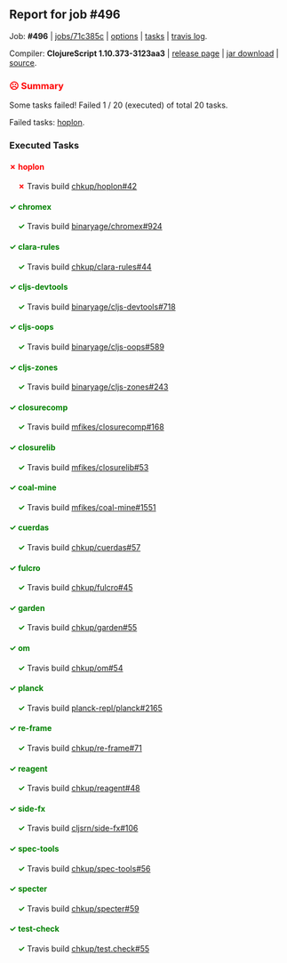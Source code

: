## Report for job #496

Job: **#496** | [jobs/71c385c](https://github.com/cljs-oss/canary/commit/71c385c375f1034ce7ffae42c7867bf85d62777f) | [options](options.edn) | [tasks](tasks.edn) | [travis log](https://travis-ci.org/cljs-oss/canary/builds/408362062).

Compiler: **ClojureScript 1.10.373-3123aa3** | [release page](https://github.com/cljs-oss/canary/releases/tag/r1.10.373-3123aa3) | [jar download](https://github.com/cljs-oss/canary/releases/download/r1.10.373-3123aa3/clojurescript-1.10.373-3123aa3.jar) | [source](https://github.com/clojure/clojurescript/commit/3123aa32851c01682cf076e0e3b497e890b26922).

### <b style='color:red'>☹ Summary</b>

Some tasks failed! Failed 1 / 20 (executed) of total 20 tasks.

Failed tasks: [hoplon](#-hoplon).

### Executed Tasks

#### <b style='color:red'>&#x2717; hoplon</b>
&nbsp;&nbsp;&nbsp;&nbsp;<b style='color:red'>&#x2717;</b> Travis build [chkup/hoplon#42](https://travis-ci.org/chkup/hoplon/builds/408362999)<br>

#### <b style='color:green'>&#x2713; chromex</b>
&nbsp;&nbsp;&nbsp;&nbsp;<b style='color:green'>&#x2713;</b> Travis build [binaryage/chromex#924](https://travis-ci.org/binaryage/chromex/builds/408362911)<br>

#### <b style='color:green'>&#x2713; clara-rules</b>
&nbsp;&nbsp;&nbsp;&nbsp;<b style='color:green'>&#x2713;</b> Travis build [chkup/clara-rules#44](https://travis-ci.org/chkup/clara-rules/builds/408362913)<br>

#### <b style='color:green'>&#x2713; cljs-devtools</b>
&nbsp;&nbsp;&nbsp;&nbsp;<b style='color:green'>&#x2713;</b> Travis build [binaryage/cljs-devtools#718](https://travis-ci.org/binaryage/cljs-devtools/builds/408362925)<br>

#### <b style='color:green'>&#x2713; cljs-oops</b>
&nbsp;&nbsp;&nbsp;&nbsp;<b style='color:green'>&#x2713;</b> Travis build [binaryage/cljs-oops#589](https://travis-ci.org/binaryage/cljs-oops/builds/408362919)<br>

#### <b style='color:green'>&#x2713; cljs-zones</b>
&nbsp;&nbsp;&nbsp;&nbsp;<b style='color:green'>&#x2713;</b> Travis build [binaryage/cljs-zones#243](https://travis-ci.org/binaryage/cljs-zones/builds/408362923)<br>

#### <b style='color:green'>&#x2713; closurecomp</b>
&nbsp;&nbsp;&nbsp;&nbsp;<b style='color:green'>&#x2713;</b> Travis build [mfikes/closurecomp#168](https://travis-ci.org/mfikes/closurecomp/builds/408362936)<br>

#### <b style='color:green'>&#x2713; closurelib</b>
&nbsp;&nbsp;&nbsp;&nbsp;<b style='color:green'>&#x2713;</b> Travis build [mfikes/closurelib#53](https://travis-ci.org/mfikes/closurelib/builds/408362950)<br>

#### <b style='color:green'>&#x2713; coal-mine</b>
&nbsp;&nbsp;&nbsp;&nbsp;<b style='color:green'>&#x2713;</b> Travis build [mfikes/coal-mine#1551](https://travis-ci.org/mfikes/coal-mine/builds/408362952)<br>

#### <b style='color:green'>&#x2713; cuerdas</b>
&nbsp;&nbsp;&nbsp;&nbsp;<b style='color:green'>&#x2713;</b> Travis build [chkup/cuerdas#57](https://travis-ci.org/chkup/cuerdas/builds/408362985)<br>

#### <b style='color:green'>&#x2713; fulcro</b>
&nbsp;&nbsp;&nbsp;&nbsp;<b style='color:green'>&#x2713;</b> Travis build [chkup/fulcro#45](https://travis-ci.org/chkup/fulcro/builds/408362987)<br>

#### <b style='color:green'>&#x2713; garden</b>
&nbsp;&nbsp;&nbsp;&nbsp;<b style='color:green'>&#x2713;</b> Travis build [chkup/garden#55](https://travis-ci.org/chkup/garden/builds/408362989)<br>

#### <b style='color:green'>&#x2713; om</b>
&nbsp;&nbsp;&nbsp;&nbsp;<b style='color:green'>&#x2713;</b> Travis build [chkup/om#54](https://travis-ci.org/chkup/om/builds/408363001)<br>

#### <b style='color:green'>&#x2713; planck</b>
&nbsp;&nbsp;&nbsp;&nbsp;<b style='color:green'>&#x2713;</b> Travis build [planck-repl/planck#2165](https://travis-ci.org/planck-repl/planck/builds/408363021)<br>

#### <b style='color:green'>&#x2713; re-frame</b>
&nbsp;&nbsp;&nbsp;&nbsp;<b style='color:green'>&#x2713;</b> Travis build [chkup/re-frame#71](https://travis-ci.org/chkup/re-frame/builds/408363015)<br>

#### <b style='color:green'>&#x2713; reagent</b>
&nbsp;&nbsp;&nbsp;&nbsp;<b style='color:green'>&#x2713;</b> Travis build [chkup/reagent#48](https://travis-ci.org/chkup/reagent/builds/408363104)<br>

#### <b style='color:green'>&#x2713; side-fx</b>
&nbsp;&nbsp;&nbsp;&nbsp;<b style='color:green'>&#x2713;</b> Travis build [cljsrn/side-fx#106](https://travis-ci.org/cljsrn/side-fx/builds/408363051)<br>

#### <b style='color:green'>&#x2713; spec-tools</b>
&nbsp;&nbsp;&nbsp;&nbsp;<b style='color:green'>&#x2713;</b> Travis build [chkup/spec-tools#56](https://travis-ci.org/chkup/spec-tools/builds/408363069)<br>

#### <b style='color:green'>&#x2713; specter</b>
&nbsp;&nbsp;&nbsp;&nbsp;<b style='color:green'>&#x2713;</b> Travis build [chkup/specter#59](https://travis-ci.org/chkup/specter/builds/408363091)<br>

#### <b style='color:green'>&#x2713; test-check</b>
&nbsp;&nbsp;&nbsp;&nbsp;<b style='color:green'>&#x2713;</b> Travis build [chkup/test.check#55](https://travis-ci.org/chkup/test.check/builds/408363085)<br>